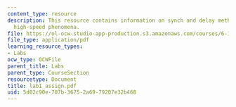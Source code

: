 ```yaml
---
content_type: resource
description: This resource contains information on synch and delay method of analyzing
  high-speed phenomena.
file: https://ol-ocw-studio-app-production.s3.amazonaws.com/courses/6-163-strobe-project-laboratory-fall-2005/5d02c90e707b36752a6979207e32b468_lab1_assign.pdf
file_type: application/pdf
learning_resource_types:
- Labs
ocw_type: OCWFile
parent_title: Labs
parent_type: CourseSection
resourcetype: Document
title: lab1_assign.pdf
uid: 5d02c90e-707b-3675-2a69-79207e32b468
---
```

